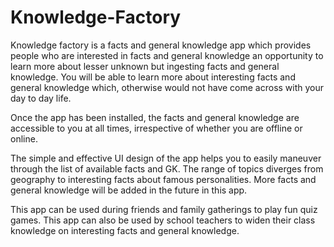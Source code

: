 # Knowledge-Factory
Knowledge factory is a facts and general knowledge app which provides people who are interested in facts and general knowledge an opportunity to learn more about lesser unknown but ingesting facts and general knowledge. You will be able to learn more about interesting facts and general knowledge which, otherwise would not have come across with your day to day life.

Once the app has been installed, the facts and general knowledge are accessible to you at all times, irrespective of whether you are offline or online.

The simple and effective UI design of the app helps you to easily maneuver through the list of available facts and GK. The range of topics diverges from geography to interesting facts about famous personalities. More facts and general knowledge will be added in the future in this app. 

This app can be used during friends and family gatherings to play fun quiz games. This app can also be used by school teachers to widen their class knowledge on interesting facts and general knowledge.
